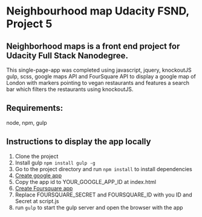 # Neighbourhood map Udacity FSND, Project 5

## Neighborhood maps is a front end project for Udacity Full Stack Nanodegree.

This single-page-app was completed using javascript, jquery, knockoutJS gulp, scss, google maps API and FourSquare API to display a google map of London with markers pointing to vegan restaurants and features a search bar which filters the restaurants using knockoutJS. 

## Requirements:
node, npm, gulp 

## Instructions to display the app locally
1. Clone the project
2. Install gulp `npm install gulp -g`
3. Go to the project directory and run `npm install` to install dependencies
4. [Create google app](https://developers.google.com/maps/documentation/javascript/get-api-key)
5. Copy the app id to YOUR_GOOGLE_APP_ID at index.html
6. [Create Foursquare app](https://developer.foursquare.com/)
8. Replace FOURSQUARE_SECRET and FOURSQUARE_ID with you ID and Secret at script.js
4. run `gulp` to start the gulp server and open the browser with the app


